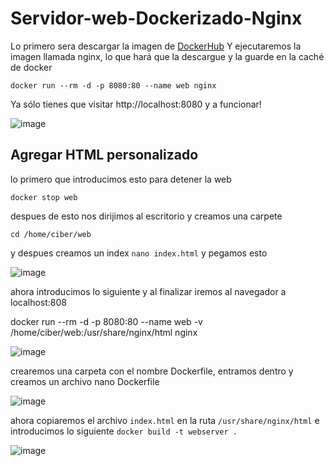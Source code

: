 # Servidor-web-Dockerizado-Nginx

Lo primero sera descargar la imagen de [DockerHub](https://hub.docker.com/_/nginx) Y ejecutaremos la imagen llamada nginx, lo que hará que la descargue y la guarde en la caché de docker 

`docker run --rm -d -p 8080:80 --name web nginx`

Ya sólo tienes que visitar http://localhost:8080 y a funcionar!

![image](https://user-images.githubusercontent.com/91567318/168858790-3fbc00c2-7d0f-4394-aa24-30f2aaf5aa05.png)

 ## Agregar HTML personalizado
lo primero que introducimos esto para detener la web
 
`docker stop web`

despues de esto nos dirijimos al escritorio y creamos una carpete

`cd /home/ciber/web`

y despues creamos un index `nano index.html` y pegamos esto 

![image](https://user-images.githubusercontent.com/91567318/168868490-313b4cae-883e-49f6-a65d-1c0687790269.png)

ahora introducimos lo siguiente y al finalizar iremos al navegador a localhost:808

docker run --rm -d -p 8080:80 --name web -v /home/ciber/web:/usr/share/nginx/html nginx

![image](https://user-images.githubusercontent.com/91567318/168869165-d016793d-27b1-4275-bc21-55b0950da191.png)

crearemos una carpeta con el nombre Dockerfile, entramos dentro y creamos un archivo 
nano Dockerfile

![image](https://user-images.githubusercontent.com/91567318/168869840-463e650e-40bc-4f64-aba3-8cae6b294c7d.png)

ahora copiaremos el archivo `index.html` en la ruta `/usr/share/nginx/html` e introducimos lo siguiente
`docker build -t webserver .`

![image](https://user-images.githubusercontent.com/91567318/168869165-d016793d-27b1-4275-bc21-55b0950da191.png)




